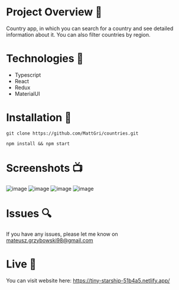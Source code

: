 # Project Overview 🎉
Country app, in which you can search for a country and see detailed information about it. You can also filter countries by region.

# Technologies 🔧

- Typescript
- React
- Redux
- MaterialUI

# Installation 💾

`git clone https://github.com/MattGri/countries.git`

`npm install && npm start`

# Screenshots 📺
![image](https://user-images.githubusercontent.com/61913031/232427645-2d279b55-ad83-470b-8cc2-eedb3a878c6e.png)
![image](https://user-images.githubusercontent.com/61913031/232427665-46196d4a-c89d-4283-a920-02b75c328915.png)
![image](https://user-images.githubusercontent.com/61913031/232427747-76d1879d-8c9a-4837-87cb-47de62e12489.png)
![image](https://user-images.githubusercontent.com/61913031/232427794-540bd24c-1eba-4857-b993-206b73cfcc24.png)

# Issues 🔍

If you have any issues, please let me know on mateusz.grzybowski98@gmail.com

# Live 📍

You can visit website here: https://tiny-starship-51b4a5.netlify.app/
